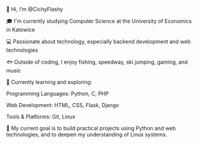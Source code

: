 👋 Hi, I’m @CichyFlashy

🎓 I'm currently studying Computer Science at the University of Economics in Katowice

💻 Passionate about technology, especially backend development and web technologies

🐟 Outside of coding, I enjoy fishing, speedway, ski jumping, gaming, and music

🌱 Currently learning and exploring:

Programming Languages: Python, C, PHP

Web Development: HTML, CSS, Flask, Django

Tools & Platforms: Git, Linux

🎯 My current goal is to build practical projects using Python and web technologies, and to deepen my understanding of Linux systems.
